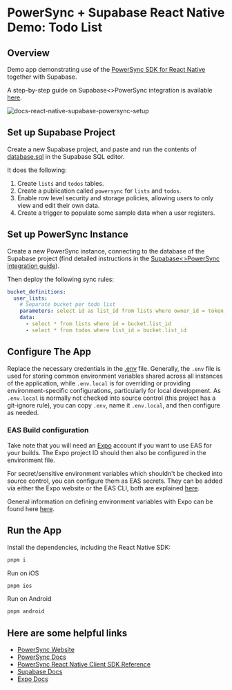 # PowerSync + Supabase React Native Demo: Todo List

## Overview

Demo app demonstrating use of the [PowerSync SDK for React Native](https://www.npmjs.com/package/@powersync/react-native) together with Supabase.

A step-by-step guide on Supabase<>PowerSync integration is available [here](https://docs.powersync.com/integration-guides/supabase).

![docs-react-native-supabase-powersync-setup](https://github.com/journeyapps/powersync-supabase-react-native-todolist-demo/assets/277659/923dc9a2-6a0e-4ce4-934d-29e3ab8b0f09)

## Set up Supabase Project

Create a new Supabase project, and paste and run the contents of [database.sql](./database.sql) in the Supabase SQL editor.

It does the following:

1. Create `lists` and `todos` tables.
2. Create a publication called `powersync` for `lists` and `todos`.
3. Enable row level security and storage policies, allowing users to only view and edit their own data.
4. Create a trigger to populate some sample data when a user registers.

## Set up PowerSync Instance

Create a new PowerSync instance, connecting to the database of the Supabase project (find detailed instructions in the [Supabase<>PowerSync integration guide](https://docs.powersync.com/integration-guides/supabase)).

Then deploy the following sync rules:

```yaml
bucket_definitions:
  user_lists:
    # Separate bucket per todo list
    parameters: select id as list_id from lists where owner_id = token_parameters.user_id
    data:
      - select * from lists where id = bucket.list_id
      - select * from todos where list_id = bucket.list_id
```

## Configure The App

Replace the necessary credentials in the [.env](./.env) file.
Generally, the `.env` file is used for storing common environment variables shared across all instances of the application, while `.env.local` is for overriding or providing environment-specific configurations, particularly for local development.
As `.env.local` is normally not checked into source control (this project has a git-ignore rule), you can copy `.env`, name it `.env.local`, and then configure as needed.

### EAS Build configuration

Take note that you will need an [Expo](https://expo.dev/) account if you want to use EAS for your builds. The Expo project ID should then also be configured in the environment file.

For secret/sensitive environment variables which shouldn't be checked into source control, you can configure them as EAS secrets. They can be added via either the Expo website or the EAS CLI, both are explained [here](https://docs.expo.dev/build-reference/variables/#using-secrets-in-environment-variables).

General information on defining environment variables with Expo can be found here [here](https://docs.expo.dev/build-reference/variables/#can-eas-build-use-env-files).

## Run the App

Install the dependencies, including the React Native SDK:

```sh
pnpm i
```

Run on iOS

```sh
pnpm ios
```

Run on Android

```sh
pnpm android
```

## Here are some helpful links

- [PowerSync Website](https://www.powersync.com/)
- [PowerSync Docs](https://docs.powersync.com/)
- [PowerSync React Native Client SDK Reference](https://docs.powersync.com/client-sdk-references/react-native-and-expo)
- [Supabase Docs](https://supabase.com/docs)
- [Expo Docs](https://docs.expo.dev/)
